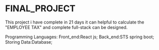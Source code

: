 # FINAL_PROJECT
This project i have complete in 21 days 
it can helpful to calculate the "EMPLOYEE TAX"
and complete full-stack can be designed.

Programming Languages:
Front_end:React js;
Back_end:STS spring boot;
Storing Data:Database;


